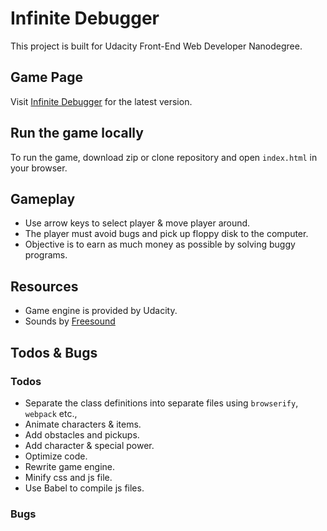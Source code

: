 # Infinite Debugger

This project is built for Udacity Front-End Web Developer Nanodegree.


## Game Page

Visit [Infinite Debugger](https://mengshiunlin.com/infinite_debugger/) for the latest version.

## Run the game locally

To run the game, download zip or clone repository and open `index.html` in your browser.

## Gameplay

* Use arrow keys to select player & move player around.
* The player must avoid bugs and pick up floppy disk to the computer.
* Objective is to earn as much money as possible by solving buggy programs.


## Resources

* Game engine is provided by Udacity.
* Sounds by [Freesound](https://freesound.org/)


## Todos & Bugs

### Todos

* Separate the class definitions into separate files using `browserify`, `webpack` etc.,
* Animate characters & items.
* Add obstacles and pickups.
* Add character & special power.
* Optimize code.
* Rewrite game engine.
* Minify css and js file.
* Use Babel to compile js files.


### Bugs
